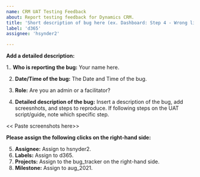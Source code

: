 ```yaml
---
name: CRM UAT Testing Feedback
about: Report testing feedback for Dynamics CRM.
title: 'Short description of bug here (ex. Dashboard: Step 4 - Wrong list displayed in the MTL Teams widget for my personal View of teams.)'
label: 'd365'
assignee: 'hsynder2'

---
```


**Add a detailed description:** 
 
1.. **Who is reporting the bug:** Your name here. 

2. **Date/Time of the bug:** The Date and Time of the bug.

3. **Role:** Are you an admin or a facilitator?

4. **Detailed description of the bug:** Insert a description of the bug, add screesnhots, and steps to reproduce. If following steps on the UAT script/guide, note which specific step.

<< Paste screenshots here>>

**Please assign the following clicks on the right-hand side:**

5. **Assignee:** Assign to hsnyder2.
6. **Labels:** Assign to d365.
7. **Projects:** Assign to the bug_tracker on the right-hand side. 
8. **Milestone:** Assign to aug_2021.
